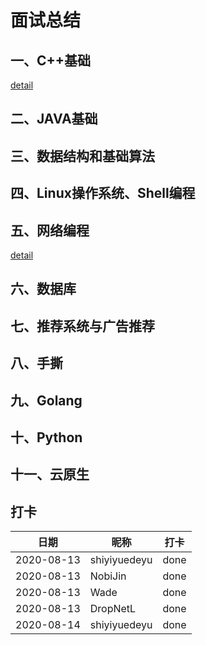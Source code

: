 # 面试总结

## 一、C++基础
[detail](./1-C++基础/C++基础.md)

## 二、JAVA基础

## 三、数据结构和基础算法

## 四、Linux操作系统、Shell编程

## 五、网络编程
[detail](./4-网络编程/网络编程.md)

## 六、数据库

## 七、推荐系统与广告推荐

## 八、手撕

## 九、Golang

## 十、Python

## 十一、云原生

## 打卡
|  日期   | 昵称  | 打卡  |
|  ----  | ----  | ----  |
| 2020-08-13  | shiyiyuedeyu | done |
| 2020-08-13  | NobiJin | done |
| 2020-08-13 | Wade | done |
| 2020-08-13 | DropNetL | done |
| 2020-08-14  | shiyiyuedeyu | done |
